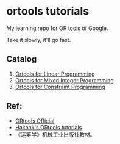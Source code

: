 # ortools tutorials

My learning repo for OR tools of Google. 

Take it slowly, it'll go fast.

## Catalog


1. [Ortools for Linear Programming](./SimpleLP.ipynb)
2. [Ortools for Mixed Integer Programming](./IntegerOpt.ipynb)
3. [Ortools for Constraint Programming](./ConstraintOpt.ipynb)

## Ref:

- [ORtools Official](https://developers.google.cn/optimization?hl=zh-cn)
- [Hakank's ORtools tutorials](http://www.hakank.org/google_or_tools/)
- 《运筹学》机械工业出版社教材。